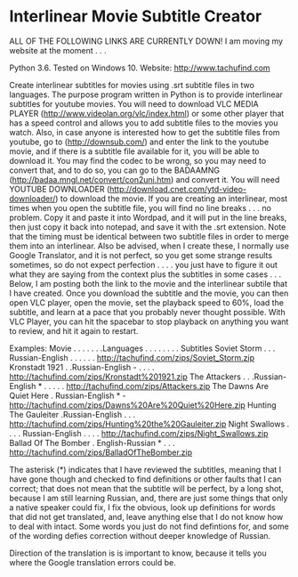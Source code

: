 # Interlinear Movie Subtitle Creator

ALL OF THE FOLLOWING LINKS ARE CURRENTLY DOWN!
I am moving my website at the moment . . . 

Python 3.6.  Tested on Windows 10.  Website: http://www.tachufind.com

Create interlinear subtitles for movies using .srt subtitle files in two languages.
The purpose program written in Python is to provide interlinear subtitles for youtube movies.   You will need to download VLC MEDIA PLAYER (http://www.videolan.org/vlc/index.html) or some other player that has a speed control and allows you to add subtitle files to the movies you watch.   Also, in case anyone is interested how to get the subtitle files from youtube, go to (http://downsub.com/) and enter the link to the youtube movie, and if there is a subtitle file available for it, you will be able to download it.  You may find the codec to be wrong, so you may need to convert that,  and to do so, you  can go to the BADAAMNG (http://badaa.mngl.net/convert/con2uni.htm) and convert it.  You will need YOUTUBE DOWNLOADER (http://download.cnet.com/ytd-video-downloader/) to download the movie. 
      If you are  creating an interlinear, most times when you open the subtitle file, you will find no line breaks . . . no problem.  Copy it and paste it into Wordpad, and it will put in the line breaks, then just copy it back into notepad, and save it with the .srt extension.  Note that the timing must be identical between two subtitle files in order to merge them into an interlinear.  Also be advised, when I create these, I normally use Google Translator, and it is not perfect, so you get some strange results sometimes, so do not expect perfection . . . . you just have to figure  it out  what they are saying from the context plus the subtitles in some cases . . .
   Below, I am posting both the link to the movie and the interlinear subtile that I have created.  Once you download the subtitle and the movie, you can then open VLC player, open the movie, set the playback speed to 60%, load the subtitle, and learn at a pace that you probably never thought possible.  With VLC Player, you can hit the spacebar to stop playback on anything you want to review, and hit it again to restart. 

 Examples:
 Movie . . . . . . .Languages . . . .  . . . . Subtitles
 Soviet Storm . . . Russian-English . . . . . . http://tachufind.com/zips/Soviet_Storm.zip
 Kronstadt 1921  . .Russian-English -  . . . .  http://tachufind.com/zips/Kronstadt%201921.zip
 The Attackers . . .Russian-English * . . . . . http://tachufind.com/zips/Attackers.zip
 The Dawns Are Quiet Here . Russian-English * - http://tachufind.com/zips/Dawns%20Are%20Quiet%20Here.zip
 Hunting The Gauleiter  .Russian-English . . .  http://tachufind.com/zips/Hunting%20the%20Gauleiter.zip
 Night Swallows . . . . Russian-English . . . . http://tachufind.com/zips/Night_Swallows.zip
 Ballad Of The Bomber . English-Russian * . . . http://tachufind.com/zips/BalladOfTheBomber.zip

  The asterisk (*)  indicates that I have reviewed the subtitles, meaning that I have gone though and checked to find definitions or other faults that I can correct;  that does not mean that the subtitle will be perfect, by a long shot, because I am still learning Russian, and, there are just some things that only a native speaker could fix, I fix the obvious, look up definitions for words that did not get translated, and, leave anything else that I do not know how to deal with intact.  Some words you just do not find defintions for, and some of the wording defies correction without deeper knowledge of Russian.

  Direction of the translation is is important to know, because it tells you where the Google translation errors could be.
 
